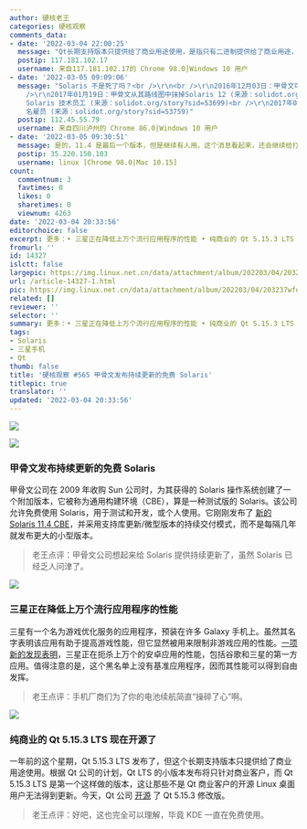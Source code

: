```yaml
---
author: 硬核老王
categories: 硬核观察
comments_data:
- date: '2022-03-04 22:00:25'
  message: "Qt长期支持版本只提供给了商业用途使用，是指只有二进制提供给了商业用途，还是说连源代码一起给呢？<br />\r\n购买Qt的商用能否获得源代码？"
  postip: 117.181.102.17
  username: 来自117.181.102.17的 Chrome 98.0|Windows 10 用户
- date: '2022-03-05 09:09:06'
  message: "Solaris 不是死了吗？<br />\r\n<br />\r\n2016年12月03日：甲骨文可能终止了Solaris开发 (来源：solidot.org/story?sid=50602)<br
    />\r\n2017年01月19日：甲骨文从其路线图中抹掉Solaris 12 (来源：solidot.org/story?sid=51144)<br />\r\n2017年09月03日：甲骨文解雇所有
    Solaris 技术员工 (来源：solidot.org/story?sid=53699)<br />\r\n2017年09月07日：甲骨文解雇了 983
    名雇员 (来源：solidot.org/story?sid=53759)"
  postip: 112.45.55.79
  username: 来自四川泸州的 Chrome 86.0|Windows 10 用户
- date: '2022-03-05 09:30:51'
  message: 是的，11.4 是最后一个版本，但是继续有人用，这个消息看起来，还会继续给打补丁。
  postip: 35.220.150.103
  username: linux [Chrome 98.0|Mac 10.15]
count:
  commentnum: 3
  favtimes: 0
  likes: 0
  sharetimes: 0
  viewnum: 4263
date: '2022-03-04 20:33:56'
editorchoice: false
excerpt: 更多：• 三星正在降低上万个流行应用程序的性能 • 纯商业的 Qt 5.15.3 LTS 现在开源了
fromurl: ''
id: 14327
islctt: false
largepic: https://img.linux.net.cn/data/attachment/album/202203/04/203237wfofo9ooud5gz9tz.jpg
url: /article-14327-1.html
pic: https://img.linux.net.cn/data/attachment/album/202203/04/203237wfofo9ooud5gz9tz.jpg.thumb.jpg
related: []
reviewer: ''
selector: ''
summary: 更多：• 三星正在降低上万个流行应用程序的性能 • 纯商业的 Qt 5.15.3 LTS 现在开源了
tags:
- Solaris
- 三星手机
- Qt
thumb: false
title: '硬核观察 #565 甲骨文发布持续更新的免费 Solaris'
titlepic: true
translator: ''
updated: '2022-03-04 20:33:56'
---
```


![](/data/attachment/album/202203/04/203237wfofo9ooud5gz9tz.jpg)


![](/data/attachment/album/202203/04/203257ffdm98yccx8ucdp9.jpg)


### 甲骨文发布持续更新的免费 Solaris


甲骨文公司在 2009 年收购 Sun 公司时，为其获得的 Solaris 操作系统创建了一个附加版本，它被称为通用构建环境（CBE），算是一种测试版的 Solaris。该公司允许免费使用 Solaris，用于测试和开发，或个人使用。它刚刚发布了 [新的 Solaris 11.4 CBE](https://blogs.oracle.com/solaris/post/announcing-the-first-oracle-solaris-114-cbe)，并采用支持库更新/微型版本的持续交付模式，而不是每隔几年就发布更大的小型版本。



> 
> 老王点评：甲骨文公司想起来给 Solaris 提供持续更新了，虽然 Solaris 已经乏人问津了。
> 
> 
> 


![](/data/attachment/album/202203/04/203315o3km9kfvkvlck6mb.jpg)


### 三星正在降低上万个流行应用程序的性能


三星有一个名为游戏优化服务的应用程序，预装在许多 Galaxy 手机上。虽然其名字表明该应用有助于提高游戏性能，但它显然被用来限制非游戏应用的性能。[一项新的发现表明](https://www.xda-developers.com/samsung-throttling-popular-android-apps/)，三星正在扼杀上万个的安卓应用的性能，包括谷歌和三星的第一方应用。值得注意的是，这个黑名单上没有基准应用程序，因而其性能可以得到自由发挥。



> 
> 老王点评：手机厂商们为了你的电池续航简直“操碎了心”啊。
> 
> 
> 


![](/data/attachment/album/202203/04/203335dayhhhaq2on2bj7h.jpg)


### 纯商业的 Qt 5.15.3 LTS 现在开源了


一年前的这个星期，Qt 5.15.3 LTS 发布了，但这个长期支持版本只提供给了商业用途使用。根据 Qt 公司的计划，Qt LTS 的小版本发布将只针对商业客户，而 Qt 5.15.3 LTS 是第一个这样做的版本，这让那些不是 Qt 商业客户的开源 Linux 桌面用户无法得到更新。今天，Qt 公司 [开源](https://www.phoronix.com/scan.php?page=news_item&px=Qt-5.15.3-Open-Source) 了 Qt 5.15.3 修改版。



> 
> 老王点评：好吧，这也完全可以理解，毕竟 KDE 一直在免费使用。
> 
> 
>